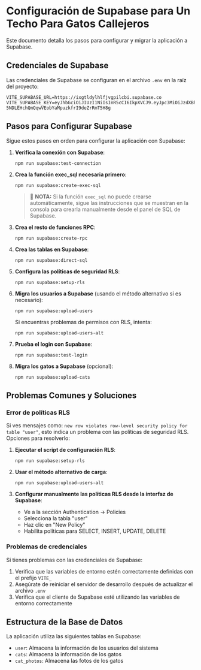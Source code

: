 # Configuración de Supabase para Un Techo Para Gatos Callejeros

Este documento detalla los pasos para configurar y migrar la aplicación a Supabase.

## Credenciales de Supabase

Las credenciales de Supabase se configuran en el archivo `.env` en la raíz del proyecto:

```
VITE_SUPABASE_URL=https://ixgtldylhlfjvgpilcbi.supabase.co
VITE_SUPABASE_KEY=eyJhbGciOiJIUzI1NiIsInR5cCI6IkpXVCJ9.eyJpc3MiOiJzdXBhYmFzZSIsInJlZiI6Iml4Z3RsZHlsaGxmanZncGlsY2JpIiwicm9sZSI6ImFub24iLCJpYXQiOjE3NDk1NzE1NTgsImV4cCI6MjA2NTE0NzU1OH0._D9-5NDLEHchQmQqwVEobYaMpuzkfrI9deZrRmT5H8g
```

## Pasos para Configurar Supabase

Sigue estos pasos en orden para configurar la aplicación con Supabase:

1. **Verifica la conexión con Supabase**:
   ```
   npm run supabase:test-connection
   ```

2. **Crea la función exec_sql necesaria primero**:
   ```
   npm run supabase:create-exec-sql
   ```
   
   > 📝 **NOTA:** Si la función `exec_sql` no puede crearse automáticamente, sigue las instrucciones que se muestran en la consola para crearla manualmente desde el panel de SQL de Supabase.

3. **Crea el resto de funciones RPC**:
   ```
   npm run supabase:create-rpc
   ```

4. **Crea las tablas en Supabase**:
   ```
   npm run supabase:direct-sql
   ```

4. **Configura las políticas de seguridad RLS**:
   ```
   npm run supabase:setup-rls
   ```

4. **Migra los usuarios a Supabase** (usando el método alternativo si es necesario):
   ```
   npm run supabase:upload-users
   ```
   
   Si encuentras problemas de permisos con RLS, intenta:
   ```
   npm run supabase:upload-users-alt
   ```

5. **Prueba el login con Supabase**:
   ```
   npm run supabase:test-login
   ```

6. **Migra los gatos a Supabase** (opcional):
   ```
   npm run supabase:upload-cats
   ```

## Problemas Comunes y Soluciones

### Error de políticas RLS

Si ves mensajes como: `new row violates row-level security policy for table "user"`, esto indica un problema con las políticas de seguridad RLS. Opciones para resolverlo:

1. **Ejecutar el script de configuración RLS**:
   ```
   npm run supabase:setup-rls
   ```

2. **Usar el método alternativo de carga**:
   ```
   npm run supabase:upload-users-alt
   ```

3. **Configurar manualmente las políticas RLS desde la interfaz de Supabase**:
   - Ve a la sección Authentication -> Policies
   - Selecciona la tabla "user"
   - Haz clic en "New Policy"
   - Habilita políticas para SELECT, INSERT, UPDATE, DELETE

### Problemas de credenciales

Si tienes problemas con las credenciales de Supabase:

1. Verifica que las variables de entorno estén correctamente definidas con el prefijo `VITE_`
2. Asegúrate de reiniciar el servidor de desarrollo después de actualizar el archivo `.env`
3. Verifica que el cliente de Supabase esté utilizando las variables de entorno correctamente

## Estructura de la Base de Datos

La aplicación utiliza las siguientes tablas en Supabase:

- `user`: Almacena la información de los usuarios del sistema
- `cats`: Almacena la información de los gatos
- `cat_photos`: Almacena las fotos de los gatos
